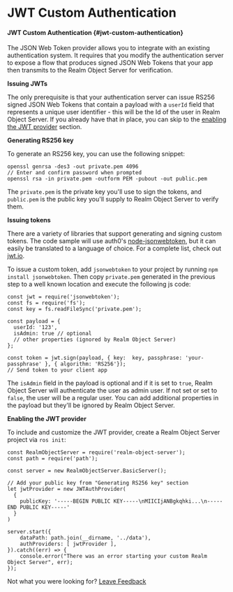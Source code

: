 # JWT Custom Authentication

#### JWT Custom Authentication {#jwt-custom-authentication}

The JSON Web Token provider allows you to integrate with an existing authentication system. It requires that you modify the authentication server to expose a flow that produces signed JSON Web Tokens that your app then transmits to the Realm Object Server for verification.

**Issuing JWTs**

The only prerequisite is that your authentication server can issue RS256 signed JSON Web Tokens that contain a payload with a `userId` field that represents a unique user identifier - this will be the Id of the user in Realm Object Server. If you already have that in place, you can skip to the [enabling the JWT provider](#enabling-the-jwt-provider) section.

**Generating RS256 key**

To generate an RS256 key, you can use the following snippet:

```text
openssl genrsa -des3 -out private.pem 4096
// Enter and confirm password when prompted
openssl rsa -in private.pem -outform PEM -pubout -out public.pem
```

The `private.pem` is the private key you'll use to sign the tokens, and `public.pem` is the public key you'll supply to Realm Object Server to verify them.

**Issuing tokens**

There are a variety of libraries that support generating and signing custom tokens. The code sample will use auth0's [node-jsonwebtoken](https://github.com/auth0/node-jsonwebtoken), but it can easily be translated to a language of choice. For a complete list, check out [jwt.io](https://jwt.io).

To issue a custom token, add `jsonwebtoken` to your project by running `npm install jsonwebtoken`. Then copy `private.pem` generated in the previous step to a well known location and execute the following js code:

```text
const jwt = require('jsonwebtoken');
const fs = require('fs');
const key = fs.readFileSync('private.pem');

const payload = {
  userId: '123',
  isAdmin: true // optional
  // other properties (ignored by Realm Object Server)
};

const token = jwt.sign(payload, { key:  key, passphrase: 'your-passphrase' }, { algorithm: 'RS256'});
// Send token to your client app
```

The `isAdmin` field in the payload is optional and if it is set to `true`, Realm Object Server will authenticate the user as admin user. If not set or set to `false`, the user will be a regular user. You can add additional properties in the payload but they'll be ignored by Realm Object Server.

**Enabling the JWT provider**

To include and customize the JWT provider, create a Realm Object Server project via `ros init`:

```text
const RealmObjectServer = require('realm-object-server');
const path = require('path');

const server = new RealmObjectServer.BasicServer();

// Add your public key from "Generating RS256 key" section
let jwtProvider = new JWTAuthProvider(
  {
    publicKey: '-----BEGIN PUBLIC KEY-----\nMIICIjANBgkqhki...\n-----END PUBLIC KEY-----'
  }
)

server.start({
    dataPath: path.join(__dirname, '../data'),
    authProviders: [ jwtProvider ],
}).catch((err) => {
    console.error("There was an error starting your custom Realm Object Server", err);
});
```





Not what you were looking for? [Leave Feedback](https://www.getfeedback.com/r/uO1Zl0vE)

